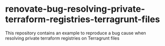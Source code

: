 # renovate-bug-resolving-private-terraform-registries-terragrunt-files
This repository contains an example to reproduce a bug cause when resolving private terraform registries on Terragrunt files
